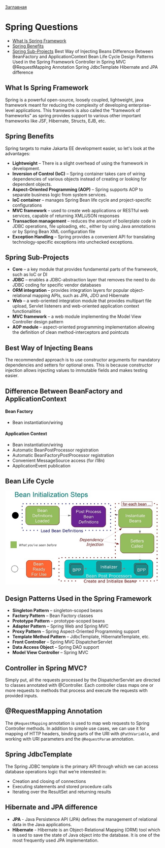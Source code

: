 [Заглавная](README.md)

# Spring Questions
+ [What Is Spring Framework](spring.md#What-Is-Spring-Framework)
+ [Spring Benefits](spring.md#Spring-Benefits)
+ [Spring Sub-Projects](spring.md#Spring-Sub-Projects)
Best Way of Injecting Beans
Difference Between BeanFactory and ApplicationContext
Bean Life Cycle
Design Patterns Used in the Spring Framework
Controller in Spring MVC
@RequestMapping Annotation
Spring JdbcTemplate
Hibernate and JPA difference

[bean-life-cycle]:img/Spring-Bean-Life-Cycle.jpg

## What Is Spring Framework
Spring is a powerful open-source, loosely coupled, lightweight, java framework meant for reducing the complexity of developing enterprise-level applications. This framework is also called the “framework of frameworks” as spring provides support to various other important frameworks like JSF, Hibernate, Structs, EJB, etc.

## Spring Benefits
Spring targets to make Jakarta EE development easier, so let's look at the advantages:

- **Lightweight** – There is a slight overhead of using the framework in development.
- **Inversion of Control (IoC)** – Spring container takes care of wiring dependencies of various objects instead of creating or looking for dependent objects.
- **Aspect-Oriented Programming (AOP)** – Spring supports AOP to separate business logic from system services.
- **IoC container** – manages Spring Bean life cycle and project-specific configurations
- **MVC framework** – used to create web applications or RESTful web services, capable of returning XML/JSON responses
- **Transaction management** – reduces the amount of boilerplate code in JDBC operations, file uploading, etc., either by using Java annotations or by Spring Bean XML configuration file
- **Exception Handling** – Spring provides a convenient API for translating technology-specific exceptions into unchecked exceptions.

## Spring Sub-Projects
- **Core** – a key module that provides fundamental parts of the framework, such as IoC or DI
- **JDBC** – enables a JDBC-abstraction layer that removes the need to do JDBC coding for specific vendor databases
- **ORM integration** – provides integration layers for popular object-relational mapping APIs, such as JPA, JDO and Hibernate
- **Web** – a web-oriented integration module that provides multipart file upload, Servlet listeners and web-oriented application context functionalities
- **MVC framework** – a web module implementing the Model View Controller design pattern
- **AOP module** – aspect-oriented programming implementation allowing the definition of clean method-interceptors and pointcuts

## Best Way of Injecting Beans
The recommended approach is to use constructor arguments for mandatory dependencies and setters for optional ones. This is because constructor injection allows injecting values to immutable fields and makes testing easier.

## Difference Between BeanFactory and ApplicationContext
#### Bean Factory
- Bean instantiation/wiring
#### Application Context
- Bean instantiation/wiring
- Automatic BeanPostProcessor registration
- Automatic BeanFactoryPostProcessor registration
- Convenient MessageSource access (for i18n)
- ApplicationEvent publication

## Bean Life Cycle
![icon][bean-life-cycle]

## Design Patterns Used in the Spring Framework
- **Singleton Pattern** – singleton-scoped beans
- **Factory Pattern** – Bean Factory classes
- **Prototype Pattern** – prototype-scoped beans
- **Adapter Pattern** – Spring Web and Spring MVC
- **Proxy Pattern** – Spring Aspect-Oriented Programming support
- **Template Method Pattern** – JdbcTemplate, HibernateTemplate, etc.
- **Front Controller** – Spring MVC DispatcherServlet
- **Data Access Object** – Spring DAO support
- **Model View Controller** – Spring MVC

## Controller in Spring MVC?
Simply put, all the requests processed by the DispatcherServlet are directed to classes annotated with @Controller. Each controller class maps one or more requests to methods that process and execute the requests with provided inputs.

## @RequestMapping Annotation
The ```@RequestMapping``` annotation is used to map web requests to Spring Controller methods. 
In addition to simple use cases, we can use it for mapping of HTTP headers, binding parts of the URI with ```@PathVariable```, 
and working with URI parameters and the ```@RequestParam``` annotation.

## Spring JdbcTemplate
The Spring JDBC template is the primary API through which we can access database operations logic that we’re interested in:

- Creation and closing of connections
- Executing statements and stored procedure calls
- Iterating over the ResultSet and returning results

## Hibernate and JPA difference
- **JPA** - Java Persistence API (JPA) defines the management of relational data in the Java applications.
- **Hibernate** - Hibernate is an Object-Relational Mapping (ORM) tool which is used to save the state of Java object into the database.
It is one of the most frequently used JPA implementation.